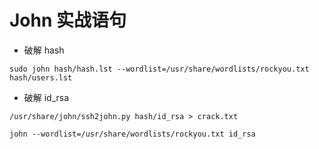 # John 实战语句

- 破解 hash

```
sudo john hash/hash.lst --wordlist=/usr/share/wordlists/rockyou.txt hash/users.lst
```

- 破解 id_rsa

```
/usr/share/john/ssh2john.py hash/id_rsa > crack.txt  

john --wordlist=/usr/share/wordlists/rockyou.txt id_rsa     
```

